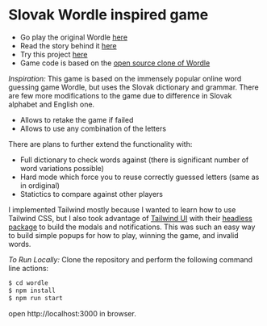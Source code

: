 # Slovak Wordle inspired game

- Go play the original Wordle [here](https://www.powerlanguage.co.uk/wordle/)
- Read the story behind it [here](https://www.nytimes.com/2022/01/03/technology/wordle-word-game-creator.html)
- Try this project [here](https://wordle.sk)
- Game code is based on the [open source clone of Wordle](https://github.com/hannahcode/wordle)

_Inspiration:_
This game is based on the immensely popular online word guessing game Wordle, but uses the Slovak dictionary and grammar. There are few more modifications to the game due to difference in Slovak alphabet and English one.

- Allows to retake the game if failed
- Allows to use any combination of the letters

There are plans to further extend the functionality with:

- Full dictionary to check words against (there is significant number of word variations possible)
- Hard mode which force you to reuse correctly guessed letters (same as in ordiginal)
- Statictics to compare against other players

I implemented Tailwind mostly because I wanted to learn how to use Tailwind CSS, but I also took advantage of [Tailwind UI](https://tailwindui.com/) with their [headless package](https://headlessui.dev/) to build the modals and notifications. This was such an easy way to build simple popups for how to play, winning the game, and invalid words.

_To Run Locally:_
Clone the repository and perform the following command line actions:

```bash
$ cd wordle
$ npm install
$ npm run start
```

open http://localhost:3000 in browser.
